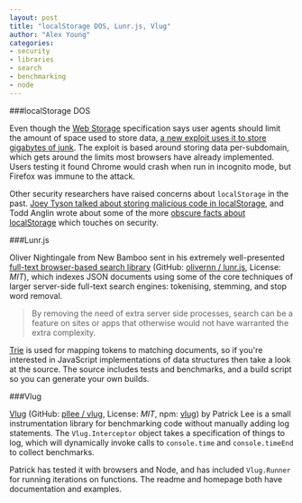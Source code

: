 ```yaml
---
layout: post
title: "localStorage DOS, Lunr.js, Vlug"
author: "Alex Young"
categories: 
- security
- libraries
- search
- benchmarking
- node
---
```


###localStorage DOS

Even though the [Web Storage](http://www.w3.org/TR/webstorage/) specification says user agents should limit the amount of space used to store data, [a new exploit uses it to store gigabytes of junk](http://arstechnica.com/security/2013/02/exploit-lets-websites-bombard-visitors-pcs-with-gigabytes-of-data/).  The exploit is based around storing data per-subdomain, which gets around the limits most browsers have already implemented.  Users testing it found Chrome would crash when run in incognito mode, but Firefox was immune to the attack.

Other security researchers have raised concerns about `localStorage` in the past.  [Joey Tyson talked about storing malicious code in localStorage](http://securitymusings.com/article/3159/how-a-platform-using-html5-can-affect-the-security-of-your-website), and Todd Anglin wrote about some of the more [obscure facts about localStorage](http://htmlui.com/blog/2011-08-23-5-obscure-facts-about-html5-localstorage.html) which touches on security.

###Lunr.js

Oliver Nightingale from New Bamboo sent in his extremely well-presented [full-text browser-based search library](http://blog.new-bamboo.co.uk/2013/02/26/full-text-search-in-your-browser) (GitHub: [olivernn / lunr.js](https://github.com/olivernn/lunr.js), License: _MIT_), which indexes JSON documents using some of the core techniques of larger server-side full-text search engines: tokenising, stemming, and stop word removal.

> By removing the need of extra server side processes, search can be a feature on sites or apps that otherwise would not have warranted the extra complexity.

[Trie](http://en.wikipedia.org/wiki/Trie) is used for mapping tokens to matching documents, so if you're interested in JavaScript implementations of data structures then take a look at the source.  The source includes tests and benchmarks, and a build script so you can generate your own builds.

###Vlug

[Vlug](http://pllee.github.com/vlug/docs/) (GitHub: [pllee / vlug](https://github.com/pllee/vlug), License: _MIT_, npm: [vlug](https://npmjs.org/package/vlug)) by Patrick Lee is a small instrumentation library for benchmarking code without manually adding log statements.  The `Vlug.Interceptor` object takes a specification of things to log, which will dynamically invoke calls to `console.time` and `console.timeEnd` to collect benchmarks.

Patrick has tested it with browsers and Node, and has included `Vlug.Runner` for running iterations on functions.  The readme and homepage both have documentation and examples.
